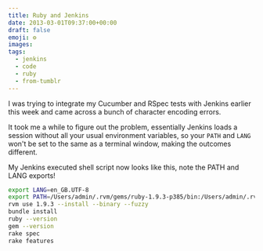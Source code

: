 ```yaml
---
title: Ruby and Jenkins
date: 2013-03-01T09:37:00+00:00
draft: false
emoji: ⚙️
images:
tags:
  - jenkins
  - code
  - ruby
  - from-tumblr
---
```

I was trying to integrate my Cucumber and RSpec tests with Jenkins earlier this week and came across a bunch of character encoding errors.

It took me a while to figure out the problem, essentially Jenkins loads a session without all your usual environment variables, so your `PATH` and `LANG` won't be set to the same as a terminal window, making the outcomes different.

My Jenkins executed shell script now looks like this, note the PATH and LANG exports!

```bash
export LANG=en_GB.UTF-8
export PATH=/Users/admin/.rvm/gems/ruby-1.9.3-p385/bin:/Users/admin/.rvm/gems/ruby-1.9.3-p385@global/bin:/Users/admin/.rvm/rubies/ruby-1.9.3-p385/bin:/Users/admin/.rvm/bin:/usr/local/bin:$PATH
rvm use 1.9.3 --install --binary --fuzzy
bundle install
ruby --version
gem --version
rake spec
rake features
```

